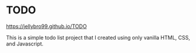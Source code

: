 # TODO

<https://jellybro99.github.io/TODO>

This is a simple todo list project that I created using only vanilla HTML, CSS, and Javascript.